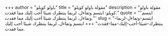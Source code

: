 +++
author = "باولو كويلو"
title = "مقولة باولو كويلو"
description = "مقولة باولو كويلو: ابتسم وتفاءل، لربما ينتظرك شيئا أحب إليك مما فقدت."
quote = '''ابتسم وتفاءل، لربما ينتظرك شيئا أحب إليك مما فقدت.''' 
slug = "ابتسم-وتفاءل-لربما-ينتظرك-شيئا-أحب-إليك-مما-فقدت"
+++
ابتسم وتفاءل، لربما ينتظرك شيئا أحب إليك مما فقدت.
